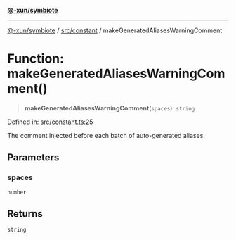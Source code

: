 [**@-xun/symbiote**](../../../README.md)

***

[@-xun/symbiote](../../../README.md) / [src/constant](../README.md) / makeGeneratedAliasesWarningComment

# Function: makeGeneratedAliasesWarningComment()

> **makeGeneratedAliasesWarningComment**(`spaces`): `string`

Defined in: [src/constant.ts:25](https://github.com/Xunnamius/symbiote/blob/9d125f863e55b05b020914ff4ddfee626423b9b7/src/constant.ts#L25)

The comment injected before each batch of auto-generated aliases.

## Parameters

### spaces

`number`

## Returns

`string`
